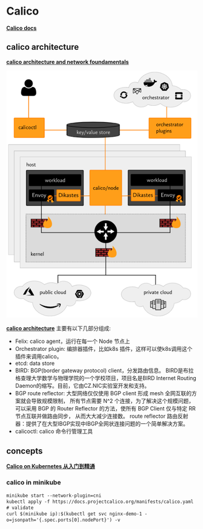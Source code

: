 
# Calico
**[Calico docs](https://docs.projectcalico.org/introduction/)**

## calico architecture
**[calico architecture and network foundamentals](https://www.tigera.io/video/tigera-calico-fundamentals)**

![how-it-works](./imgs/how-it-works.png)

**[calico architecture](https://docs.projectcalico.org/reference/architecture/overview)** 主要有以下几部分组成:
* Felix: calico agent，运行在每一个 Node 节点上
* Orchestrator plugin: 编排器插件，比如k8s 插件，这样可以使k8s调用这个插件来调用calico。
* etcd: data store
* BIRD: BGP(border gateway protocol) client，分发路由信息。
BIRD是布拉格查理大学数学与物理学院的一个学校项目，项目名是BIRD Internet Routing Daemon的缩写。目前，它由CZ.NIC实验室开发和支持。
* BGP route reflector: 大型网络仅仅使用 BGP client 形成 mesh 全网互联的方案就会导致规模限制，
所有节点需要 N^2 个连接，为了解决这个规模问题，可以采用 BGP 的 Router Reflector 的方法，使所有 BGP Client 仅与特定 RR 节点互联并做路由同步，
从而大大减少连接数。
route reflector 路由反射器：提供了在大型IBGP实现中IBGP全网状连接问题的一个简单解决方案。
* calicoctl: calico 命令行管理工具

## concepts
**[Calico on Kubernetes 从入门到精通](https://www.kubernetes.org.cn/4960.html)**


### calico in minikube
```shell script
minikube start --network-plugin=cni
kubectl apply -f https://docs.projectcalico.org/manifests/calico.yaml
# validate
curl $(minikube ip):$(kubectl get svc nginx-demo-1 -o=jsonpath='{.spec.ports[0].nodePort}') -v
```

